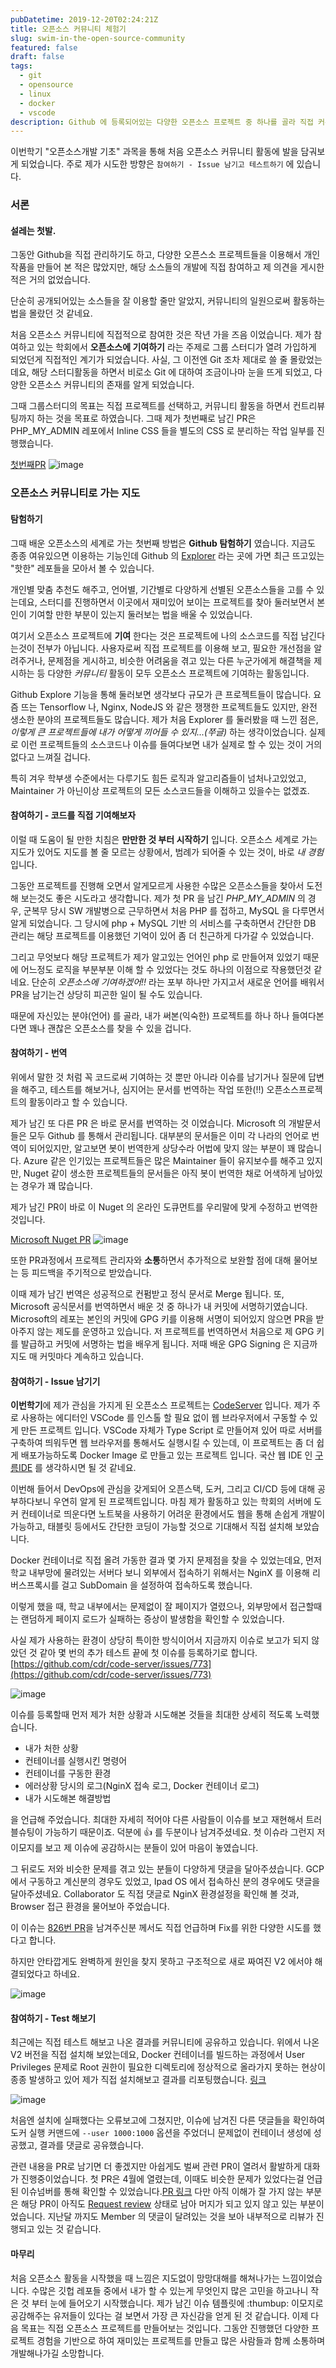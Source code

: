 ```yaml
---
pubDatetime: 2019-12-20T02:24:21Z
title: 오픈소스 커뮤니티 체험기
slug: swim-in-the-open-source-community
featured: false
draft: false
tags:
  - git
  - opensource
  - linux
  - docker
  - vscode
description: Github 에 등록되어있는 다양한 오픈소스 프로젝트 중 하나를 골라 직접 커뮤니티 활동에 참여하고서 남긴 기록입니다.
---
```


이번학기 "오픈소스개발 기초" 과목을 통해 처음 오픈소스 커뮤니티 활동에 발을 담궈보게 되었습니다.
주로 제가 시도한 방향은 `참여하기 - Issue 남기고 테스트하기` 에 있습니다.

### 서론

#### 설레는 첫발.

그동안 Github을 직접 관리하기도 하고, 다양한 오픈스소 프로젝트들을 이용해서 개인 작품을 만들어 본 적은 많았지만, 해당 소스들의 개발에 직접 참여하고 제 의견을 게시한 적은 거의 없었습니다.

단순히 공개되어있는 소스들을 잘 이용할 줄만 알았지, 커뮤니티의 일원으로써 활동하는 법을 몰랐던 것 같네요.

처음 오픈소스 커뮤니티에 직접적으로 참여한 것은 작년 가을 즈음 이었습니다.
제가 참여하고 있는 학회에서 **오픈소스에 기여하기** 라는 주제로 그룹 스터디가 열려 가입하게 되었던게 직접적인 계기가 되었습니다.
사실, 그 이전엔 Git 조차 제대로 쓸 줄 몰랐었는데요, 해당 스터디활동을 하면서 비로소 Git 에 대하여 조금이나마 눈을 뜨게 되었고, 다양한 오픈소스 커뮤니티의 존재를 알게 되었습니다.

그때 그룹스터디의 목표는 직접 프로젝트를 선택하고, 커뮤니티 활동을 하면서 컨트리뷰팅까지 하는 것을 목표로 하였습니다.
그때 제가 첫번째로 남긴 PR은 PHP_MY_ADMIN 레포에서 Inline CSS 들을 별도의 CSS 로 분리하는 작업 일부를 진행했습니다.

[첫번째PR](https://github.com/phpmyadmin/phpmyadmin/pull/14714)
![image](https://user-images.githubusercontent.com/29659112/70867890-ea652a80-1fbd-11ea-94fd-9160ca70a46e.png)

### 오픈소스 커뮤니티로 가는 지도

#### 탐험하기

그때 배운 오픈소스의 세계로 가는 첫번째 방법은 **Github 탐험하기** 였습니다.
지금도 종종 여유있으면 이용하는 기능인데 Github 의 [Explorer](https://github.com/explore) 라는 곳에 가면 최근 뜨고있는 "핫한" 레포들을 모아서 볼 수 있습니다.

개인별 맞춤 추천도 해주고, 언어별, 기간별로 다양하게 선별된 오픈소스들을 고를 수 있는데요, 스터디를 진행하면서 이곳에서 재미있어 보이는 프로젝트를 찾아 둘러보면서 본인이 기여할 만한 부분이 있는지 둘러보는 법을 배울 수 있었습니다.

여기서 오픈소스 프로젝트에 **기여** 한다는 것은 프로젝트에 나의 소스코드를 직접 남긴다는것이 전부가 아닙니다.
사용자로써 직접 프로젝트를 이용해 보고, 필요한 개선점을 알려주거나, 문제점을 게시하고, 비슷한 어려움을 겪고 있는 다른 누군가에게 해결책을 제시하는 등 다양한 _커뮤니티_ 활동이 모두 오픈소스 프로젝트에 기여하는 활동입니다.

Github Explore 기능을 통해 둘러보면 생각보다 규모가 큰 프로젝트들이 많습니다. 요즘 뜨는 Tensorflow 나, Nginx, NodeJS 와 같은 쟁쟁한 프로젝트들도 있지만, 완전 생소한 분야의 프로젝트들도 많습니다.
제가 처음 Explorer 를 둘러봤을 때 느낀 점은, _이렇게 큰 프로젝트들에 내가 어떻게 끼어들 수 있지...(쭈글)_ 하는 생각이었습니다. 실제로 이런 프로젝트들의 소스코드나 이슈를 들여다보면 내가 실제로 할 수 있는 것이 거의 없다고 느껴질 겁니다.

특히 겨우 학부생 수준에서는 다루기도 힘든 로직과 알고리즘들이 넘처나고있었고, Maintainer 가 아닌이상 프로젝트의 모든 소스코드들을 이해하고 있을수는 없겠죠.

#### 참여하기 - 코드를 직접 기여해보자

이럴 때 도움이 될 만한 치침은 **만만한 것 부터 시작하기** 입니다.
오픈소스 세계로 가는 지도가 있어도 지도를 볼 줄 모르는 상황에서, 범례가 되어줄 수 있는 것이, 바로 _내 경험_ 입니다.

그동안 프로젝트를 진행해 오면서 알게모르게 사용한 수많은 오픈소스들을 찾아서 도전해 보는것도 좋은 시도라고 생각합니다.
제가 첫 PR 을 남긴 _PHP_MY_ADMIN_ 의 경우, 군복무 당시 SW 개발병으로 근무하면서 처음 PHP 를 접하고, MySQL 을 다루면서 알게 되었습니다. 그 당시에 php + MySQL 기반 의 서비스를 구축하면서 간단한 DB 관리는 해당 프로젝트를 이용했던 기억이 있어 좀 더 친근하게 다가갈 수 있었습니다.

그리고 무엇보다 해당 프로젝트가 제가 알고있는 언어인 php 로 만들어져 있었기 때문에 어느정도 로직을 부분부분 이해 할 수 있었다는 것도 하나의 이점으로 작용했던것 같네요.
단순히 _오픈소스에 기여하겠어!!_ 라는 포부 하나만 가지고서 새로운 언어를 배워서 PR을 남기는건 상당히 피곤한 일이 될 수도 있습니다.

때문에 자신있는 분야(언어) 를 골라, 내가 써본(익숙한) 프로젝트를 하나 하나 들여다본다면 꽤나 괜찮은 오픈소스를 찾을 수 있을 겁니다.

#### 참여하기 - 번역

위에서 말한 것 처럼 꼭 코드로써 기여하는 것 뿐만 아니라 이슈를 남기거나 질문에 답변을 해주고, 테스트를 해보거나, 심지어는 문서를 번역하는 작업 또한(!!) 오픈소스프로젝트의 활동이라고 할 수 있습니다.

제가 남긴 또 다른 PR 은 바로 문서를 번역하는 것 이었습니다.
Microsoft 의 개발문서들은 모두 Github 를 통해서 관리됩니다.
대부분의 문서들은 이미 각 나라의 언어로 번역이 되어있지만, 알고보면 봇이 번역한게 상당수라 어법에 맞지 않는 부분이 꽤 많습니다. Azure 같은 인기있는 프로젝트들은 많은 Maintainer 들이 유지보수를 해주고 있지만, Nuget 같이 생소한 프로젝트들의 문서들은 아직 봇이 번역한 채로 어색하게 남아있는 경우가 꽤 많습니다.

제가 남긴 PR이 바로 이 Nuget 의 온라인 도큐먼트를 우리말에 맞게 수정하고 번역한 것입니다.

[Microsoft Nuget PR](https://github.com/NuGet/docs.microsoft.com-nuget.ko-kr/pull/4)
![image](https://user-images.githubusercontent.com/29659112/70868173-3fef0680-1fc1-11ea-8a4c-120407d4c8de.png)

또한 PR과정에서 프로젝트 관리자와 **소통**하면서 추가적으로 보완할 점에 대해 물어보는 등 피드백을 주기적으로 받았습니다.

이때 제가 남긴 번역은 성공적으로 컨펌받고 정식 문서로 Merge 됩니다. 또, Microsoft 공식문서를 번역하면서 배운 것 중 하나가 내 커밋에 서명하기였습니다. Microsoft의 레포는 본인의 커밋에 GPG 키를 이용해 서명이 되어있지 않으면 PR을 받아주지 않는 제도를 운영하고 있습니다. 저 프로젝트를 번역하면서 처음으로 제 GPG 키를 발급하고 커밋에 서명하는 법을 배우게 됩니다. 저때 배운 GPG Signing 은 지금까지도 매 커밋마다 계속하고 있습니다.

#### 참여하기 - Issue 남기기

**이번학기**에 제가 관심을 가지게 된 오픈소스 프로젝트는 [CodeServer](https://github.com/cdr/code-server) 입니다. 제가 주로 사용하는 에디터인 VSCode 를 인스톨 할 필요 없이 웹 브라우저에서 구동할 수 있게 만든 프로젝트 입니다. VSCode 자체가 Type Script 로 만들어져 있어 따로 서버를 구축하여 띄워두면 웹 브라우저를 통해서도 실행시킬 수 있는데, 이 프로젝트는 좀 더 쉽게 배포가능하도록 Docker Image 로 만들고 있는 프로젝트 입니다. 국산 웹 IDE 인 [구름IDE](goorm.io) 를 생각하시면 될 것 같네요.

이번해 들어서 DevOps에 관심을 갖게되어 오픈스택, 도커, 그리고 CI/CD 등에 대해 공부하다보니 우연히 알게 된 프로젝트입니다.
마침 제가 활동하고 있는 학회의 서버에 도커 컨테이너로 띄운다면 노트북을 사용하기 어려운 환경에서도 웹을 통해 손쉽게 개발이 가능하고, 태블릿 등에서도 간단한 코딩이 가능할 것으로 기대해서 직접 설치해 보았습니다.

Docker 컨테이너로 직접 올려 가동한 결과 몇 가지 문제점을 찾을 수 있었는데요, 먼저 학교 내부망에 물려있는 서버다 보니 외부에서 접속하기 위해서는 NginX 를 이용해 리버스프록시를 걸고 SubDomain 을 설정하여 접속하도록 했습니다.

이렇게 했을 때, 학교 내부에서는 문제없이 잘 페이지가 열렸으나, 외부망에서 접근할때는 랜덤하게 페이지 로드가 실패하는 증상이 발생함을 확인할 수 있었습니다.

사실 제가 사용하는 환경이 상당히 특이한 방식이어서 지금까지 이슈로 보고가 되지 않았던 것 같아 몇 번의 추가 테스트 끝에 첫 이슈를 등록하기로 합니다.
[https://github.com/cdr/code-server/issues/773](https://github.com/cdr/code-server/issues/773)

![image](https://user-images.githubusercontent.com/29659112/70868375-a37a3380-1fc3-11ea-90ea-65b9696a4787.png)

이슈를 등록할때 먼저 제가 처한 상황과 시도해본 것들을 최대한 상세히 적도록 노력했습니다.

- 내가 처한 상황
- 컨테이너를 실행시킨 명령어
- 컨테이너를 구동한 환경
- 에러상황 당시의 로그(NginX 접속 로그, Docker 컨테이너 로그)
- 내가 시도해본 해결방법

을 언급해 주었습니다. 최대한 자세히 적어야 다른 사람들이 이슈를 보고 재현해서 트러블슈팅이 가능하기 때문이죠. 덕분에 👍 를 두분이나 남겨주셨네요. 첫 이슈라 그런지 저 이모지를 보고 제 이슈에 공감하시는 분들이 있어 마음이 놓였습니다.

그 뒤로도 저와 비슷한 문제를 겪고 있는 분들이 다양하게 댓글을 달아주셨습니다. GCP 에서 구동하고 계신분의 경우도 있었고, Ipad OS 에서 접속하신 분의 경우에도 댓글을 달아주셨네요. Collaborator 도 직접 댓글로 NginX 환경설정을 확인해 볼 것과, Browser 접근 환경을 물어보아 주었습니다.

이 이슈는 [826번 PR](https://github.com/cdr/code-server/pull/826)을 남겨주신분 께서도 직접 언급하며 Fix를 위한 다양한 시도를 했다고 합니다.

하지만 안타깝게도 완벽하게 원인을 찾지 못하고 구조적으로 새로 짜여진 V2 에서야 해결되었다고 하네요.

![image](https://user-images.githubusercontent.com/29659112/70868553-3e274200-1fc5-11ea-8f71-7d85f35d34fb.png)

#### 참여하기 - Test 해보기

최근에는 직접 테스트 해보고 나온 결과를 커뮤니티에 공유하고 있습니다. 위에서 나온 V2 버전을 직접 설치해 보았는데요, Docker 컨테이너를 빌드하는 과정에서 User Privileges 문제로 Root 권한이 필요한 디렉토리에 정상적으로 올라가지 못하는 현상이 종종 발생하고 있어 제가 직접 설치해보고 결과를 리포팅했습니다. [링크](https://github.com/cdr/code-server/issues/992)

![image](https://user-images.githubusercontent.com/29659112/71320504-9db6ad80-24ef-11ea-8557-586f2417e240.png)

처음엔 설치에 실패했다는 오류보고에 그쳤지만, 이슈에 남겨진 다른 댓글들을 확인하여 도커 실행 커맨드에 `--user 1000:1000` 옵션을 주었더니 문제없이 컨테이너 생성에 성공했고, 결과를 댓글로 공유했습니다.

관련 내용을 PR로 남기면 더 좋겠지만 아쉽게도 벌써 관련 PR이 열려서 활발하게 대화가 진행중이었습니다. 첫 PR은 4월에 열렸는데, 이때도 비슷한 문제가 있었다는걸 언급된 이슈넘버를 통해 확인할 수 있었습니다.[PR 링크](https://github.com/cdr/code-server/pull/640)
다만 아직 이해가 잘 가지 않는 부분은 해당 PR이 아직도 [Request review](https://github.com/cdr/code-server/pull/640#pullrequestreview-250569105) 상태로 남아 머지가 되고 있지 않고 있는 부분이었습니다.
지난달 까지도 Member 의 댓글이 달려있는 것을 보아 내부적으로 리뷰가 진행되고 있는 것 같습니다.

#### 마무리

처음 오픈소스 활동을 시작했을 때 느낌은 지도없이 망망대해를 해쳐나가는 느낌이었습니다. 수많은 깃헙 레포들 중에서 내가 할 수 있는게 무엇인지 많은 고민을 하고나니 작은 것 부터 눈에 들어오기 시작했습니다.
제가 남긴 이슈 템플릿에 :thumbup: 이모지로 공감해주는 유저들이 있다는 걸 보면서 가장 큰 자신감을 얻게 된 것 같습니다.
이제 다음 목표는 직접 오픈소스 프로젝트를 만들어보는 것입니다. 그동안 진행했던 다양한 프로젝트 경험을 기반으로 하여 재미있는 프로젝트를 만들고 많은 사람들과 함께 소통하며 개발해나가길 소망합니다.
